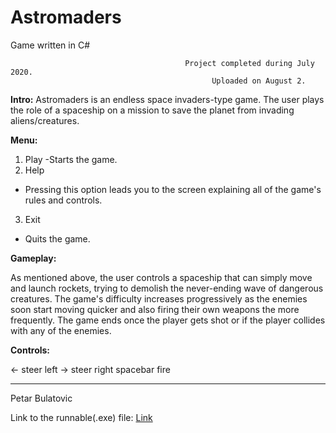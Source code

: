 # Astromaders
Game written in C#



                                           Project completed during July 2020.
                                                 Uploaded on August 2.



**Intro:**
Astromaders is an endless space invaders-type game. The user plays the role of a spaceship on a mission to save the planet from invading aliens/creatures.

**Menu:**

1. Play
 -Starts the game.
2. Help
- Pressing this option leads you to the screen explaining all of the game's rules and controls.
3. Exit
- Quits the game.

**Gameplay:**

As mentioned above, the user controls a spaceship that can simply move and launch rockets, trying to demolish the never-ending wave of dangerous creatures. The game's difficulty increases progressively as 
the enemies soon start moving quicker and also firing their own weapons the more frequently. The game ends once the player gets shot or if the player collides with any of the enemies.


**Controls:**

<-         steer left
->         steer right
spacebar   fire

-----------------------------
Petar Bulatovic

Link to the runnable(.exe) file: [Link](https://mega.nz/file/iP4VhBrQ#N7ue4LUa-dVJvg7wa1sjqrWxJZXJn4-dG4vXGixpT8U)



